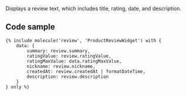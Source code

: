 Displays a review text, which includes title, rating, date, and description.

## Code sample

```
{% include molecule('review', 'ProductReviewWidget') with {
    data: {
        summary: review.summary,
        ratingValue: review.ratingValue,
        ratingMaxValue: data.ratingMaxValue,
        nickname: review.nickname,
        createdAt: review.createdAt | formatDateTime,
        description: review.description
    }
} only %}
```
